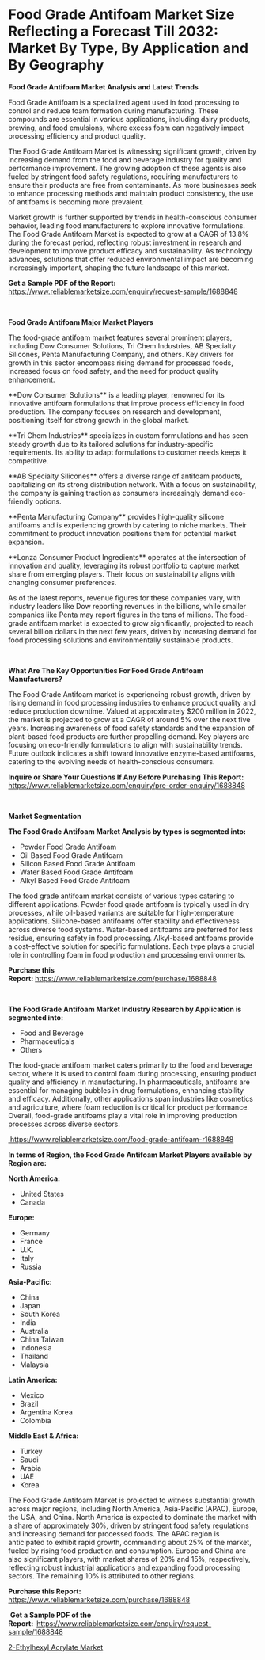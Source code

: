 <p><h1>Food Grade Antifoam Market Size Reflecting a Forecast Till 2032: Market By Type, By Application and By Geography</h1></p><p><strong>Food Grade Antifoam Market Analysis and Latest Trends</strong></p>
<p><p>Food Grade Antifoam is a specialized agent used in food processing to control and reduce foam formation during manufacturing. These compounds are essential in various applications, including dairy products, brewing, and food emulsions, where excess foam can negatively impact processing efficiency and product quality.</p><p>The Food Grade Antifoam Market is witnessing significant growth, driven by increasing demand from the food and beverage industry for quality and performance improvement. The growing adoption of these agents is also fueled by stringent food safety regulations, requiring manufacturers to ensure their products are free from contaminants. As more businesses seek to enhance processing methods and maintain product consistency, the use of antifoams is becoming more prevalent.</p><p>Market growth is further supported by trends in health-conscious consumer behavior, leading food manufacturers to explore innovative formulations. The Food Grade Antifoam Market is expected to grow at a CAGR of 13.8% during the forecast period, reflecting robust investment in research and development to improve product efficacy and sustainability. As technology advances, solutions that offer reduced environmental impact are becoming increasingly important, shaping the future landscape of this market.</p></p>
<p><strong>Get a Sample PDF of the Report:&nbsp;</strong> <a href="https://www.reliablemarketsize.com/enquiry/request-sample/1688848?utm_campaign=2893&utm_medium=2&utm_source=Github&utm_content=ia&utm_term=26032025&utm_id=food-grade-antifoam">https://www.reliablemarketsize.com/enquiry/request-sample/1688848</a></p>
<p>&nbsp;</p>
<p><strong>Food Grade Antifoam Major Market Players</strong></p>
<p><p>The food-grade antifoam market features several prominent players, including Dow Consumer Solutions, Tri Chem Industries, AB Specialty Silicones, Penta Manufacturing Company, and others. Key drivers for growth in this sector encompass rising demand for processed foods, increased focus on food safety, and the need for product quality enhancement.</p><p>**Dow Consumer Solutions** is a leading player, renowned for its innovative antifoam formulations that improve process efficiency in food production. The company focuses on research and development, positioning itself for strong growth in the global market.</p><p>**Tri Chem Industries** specializes in custom formulations and has seen steady growth due to its tailored solutions for industry-specific requirements. Its ability to adapt formulations to customer needs keeps it competitive.</p><p>**AB Specialty Silicones** offers a diverse range of antifoam products, capitalizing on its strong distribution network. With a focus on sustainability, the company is gaining traction as consumers increasingly demand eco-friendly options.</p><p>**Penta Manufacturing Company** provides high-quality silicone antifoams and is experiencing growth by catering to niche markets. Their commitment to product innovation positions them for potential market expansion.</p><p>**Lonza Consumer Product Ingredients** operates at the intersection of innovation and quality, leveraging its robust portfolio to capture market share from emerging players. Their focus on sustainability aligns with changing consumer preferences.</p><p>As of the latest reports, revenue figures for these companies vary, with industry leaders like Dow reporting revenues in the billions, while smaller companies like Penta may report figures in the tens of millions. The food-grade antifoam market is expected to grow significantly, projected to reach several billion dollars in the next few years, driven by increasing demand for food processing solutions and environmentally sustainable products.</p></p>
<p>&nbsp;</p>
<p><strong>What Are The Key Opportunities For Food Grade Antifoam Manufacturers?</strong></p>
<p><p>The Food Grade Antifoam market is experiencing robust growth, driven by rising demand in food processing industries to enhance product quality and reduce production downtime. Valued at approximately $200 million in 2022, the market is projected to grow at a CAGR of around 5% over the next five years. Increasing awareness of food safety standards and the expansion of plant-based food products are further propelling demand. Key players are focusing on eco-friendly formulations to align with sustainability trends. Future outlook indicates a shift toward innovative enzyme-based antifoams, catering to the evolving needs of health-conscious consumers.</p></p>
<p><strong>Inquire or Share Your Questions If Any Before Purchasing This Report:</strong> <a href="https://www.reliablemarketsize.com/enquiry/pre-order-enquiry/1688848?utm_campaign=2893&utm_medium=2&utm_source=Github&utm_content=ia&utm_term=26032025&utm_id=food-grade-antifoam">https://www.reliablemarketsize.com/enquiry/pre-order-enquiry/1688848</a></p>
<p>&nbsp;</p>
<p><strong>Market Segmentation</strong></p>
<p><strong>The Food Grade Antifoam Market Analysis by types is segmented into:</strong></p>
<p><ul><li>Powder Food Grade Antifoam</li><li>Oil Based Food Grade Antifoam</li><li>Silicon Based Food Grade Antifoam</li><li>Water Based Food Grade Antifoam</li><li>Alkyl Based Food Grade Antifoam</li></ul></p>
<p><p>The food grade antifoam market consists of various types catering to different applications. Powder food grade antifoam is typically used in dry processes, while oil-based variants are suitable for high-temperature applications. Silicone-based antifoams offer stability and effectiveness across diverse food systems. Water-based antifoams are preferred for less residue, ensuring safety in food processing. Alkyl-based antifoams provide a cost-effective solution for specific formulations. Each type plays a crucial role in controlling foam in food production and processing environments.</p></p>
<p><strong>Purchase this Report:&nbsp;</strong><a href="https://www.reliablemarketsize.com/purchase/1688848?utm_campaign=2893&utm_medium=2&utm_source=Github&utm_content=ia&utm_term=26032025&utm_id=food-grade-antifoam">https://www.reliablemarketsize.com/purchase/1688848</a></p>
<p>&nbsp;</p>
<p><strong>The Food Grade Antifoam Market Industry Research by Application is segmented into:</strong></p>
<p><ul><li>Food and Beverage</li><li>Pharmaceuticals</li><li>Others</li></ul></p>
<p><p>The food-grade antifoam market caters primarily to the food and beverage sector, where it is used to control foam during processing, ensuring product quality and efficiency in manufacturing. In pharmaceuticals, antifoams are essential for managing bubbles in drug formulations, enhancing stability and efficacy. Additionally, other applications span industries like cosmetics and agriculture, where foam reduction is critical for product performance. Overall, food-grade antifoams play a vital role in improving production processes across diverse sectors.</p></p>
<p><a href="https://www.reliablemarketsize.com/food-grade-antifoam-r1688848?utm_campaign=2893&utm_medium=2&utm_source=Github&utm_content=ia&utm_term=26032025&utm_id=food-grade-antifoam">&nbsp;https://www.reliablemarketsize.com/food-grade-antifoam-r1688848</a></p>
<p><strong>In terms of Region, the Food Grade Antifoam Market Players available by Region are:</strong></p>
<p>
    <p> <strong> North America: </strong>
        <ul>
            <li>United States</li>
            <li>Canada</li>
        </ul>
        </p> 
    <p> <strong> Europe: </strong>
        <ul>
            <li>Germany</li>
            <li>France</li>
            <li>U.K.</li>
            <li>Italy</li>
            <li>Russia</li>
        </ul>
        </p> 
    <p> <strong> Asia-Pacific: </strong>
        <ul>
            <li>China</li>
            <li>Japan</li>
            <li>South Korea</li>
            <li>India</li>
            <li>Australia</li>
            <li>China Taiwan</li>
            <li>Indonesia</li>
            <li>Thailand</li>
            <li>Malaysia</li>
        </ul>
        </p> 
    <p> <strong> Latin America: </strong>
        <ul>
            <li>Mexico</li>
            <li>Brazil</li>
            <li>Argentina Korea</li>
            <li>Colombia</li>
        </ul>
        </p> 
    <p> <strong> Middle East & Africa: </strong>
        <ul>
            <li>Turkey</li>
            <li>Saudi</li>
            <li>Arabia</li>
            <li>UAE</li>
            <li>Korea</li>
        </ul>
    </p>
    </p>
<p><p>The Food Grade Antifoam Market is projected to witness substantial growth across major regions, including North America, Asia-Pacific (APAC), Europe, the USA, and China. North America is expected to dominate the market with a share of approximately 30%, driven by stringent food safety regulations and increasing demand for processed foods. The APAC region is anticipated to exhibit rapid growth, commanding about 25% of the market, fueled by rising food production and consumption. Europe and China are also significant players, with market shares of 20% and 15%, respectively, reflecting robust industrial applications and expanding food processing sectors. The remaining 10% is attributed to other regions.</p></p>
<p><strong>Purchase this Report: </strong><a href="https://www.reliablemarketsize.com/purchase/1688848?utm_campaign=2893&utm_medium=2&utm_source=Github&utm_content=ia&utm_term=26032025&utm_id=food-grade-antifoam">https://www.reliablemarketsize.com/purchase/1688848</a></p>
<p>&nbsp;<strong>Get a Sample PDF of the Report:&nbsp;&nbsp;</strong><a href="https://www.reliablemarketsize.com/enquiry/request-sample/1688848?utm_campaign=2893&utm_medium=2&utm_source=Github&utm_content=ia&utm_term=26032025&utm_id=food-grade-antifoam">https://www.reliablemarketsize.com/enquiry/request-sample/1688848</a></p>
<p><strong></strong></p>
<p><p><a href="https://github.com/akrachveslov/Market-Research-Report-List-1/blob/main/2-ethylhexyl-acrylate-market.md?utm_campaign=2893&utm_medium=2&utm_source=Github&utm_content=ia&utm_term=26032025&utm_id=food-grade-antifoam">2-Ethylhexyl Acrylate Market</a></p></p>